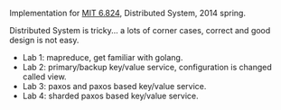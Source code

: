 Implementation for [MIT 6.824](http://css.csail.mit.edu/6.824/2014/), Distributed System, 2014 spring. 

Distributed System is tricky... a lots of corner cases, correct and good design is not easy.

* Lab 1: mapreduce, get familiar with golang.
* Lab 2: primary/backup key/value service, configuration is changed called view.
* Lab 3: paxos and paxos based key/value service.
* Lab 4: sharded paxos based key/value service.
